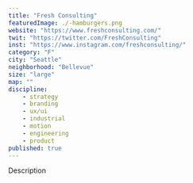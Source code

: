 ```yaml
---
title: "Fresh Consulting"
featuredImage: ./-hamburgers.png
website: "https://www.freshconsulting.com/"
twit: "https://twitter.com/FreshConsulting"
inst: "https://www.instagram.com/freshconsulting/"
category: "F"
city: "Seattle"
neighborhood: "Bellevue"
size: "large"
map: ""
discipline:
    - strategy
    - branding
    - ux/ui
    - industrial
    - motion
    - engineering
    - product
published: true
---
```


Description
